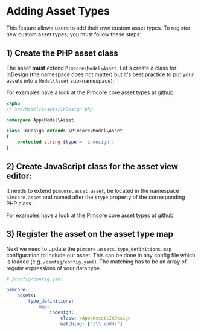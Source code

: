 # Adding Asset Types

This feature allows users to add their own custom asset types.
To register new custom asset types, you must follow these steps:


## 1) Create the PHP asset class

The asset **must** extend `Pimcore\Model\Asset`. Let´s create a class for InDesign (the namespace does not matter)
but it's best practice to put your assets into a `Model\Asset` sub-namespace):

For examples have a look at the Pimcore core asset types at
[github](https://github.com/pimcore/pimcore/tree/11.x/models/Asset).

```php
<?php
// src/Model/Assets/InDesign.php

namespace App\Model\Asset;

class InDesign extends \Pimcore\Model\Asset
{
    protected string $type = 'indesign';
}
```

## 2) Create JavaScript class for the asset view editor:

It needs to extend `pimcore.asset.asset`, be located in the namespace `pimcore.asset` and named after the
`$type` property of the corresponding PHP class.

For examples have a look at the Pimcore core asset types at
[github](https://github.com/pimcore/pimcore/tree/11.x/bundles/AdminBundle/public/js/pimcore/asset)

## 3) Register the asset on the asset type map

Next we need to update the `pimcore.assets.type_definitions.map` configuration to include our asset. This can be done in any config
file which is loaded (e.g. `/config/config.yaml`). The matching has to be an array of regular expressions of your data type.

```yaml
# /config/config.yaml

pimcore:
    assets:
        type_definitions:
            map:
                indesign:
                    class: \App\Asset\InDesign
                    matching: ["/\\.indd/"]
```